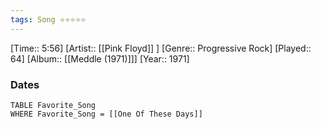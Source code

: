 ```yaml
---
tags: Song ⭐⭐⭐⭐⭐ 
---
```

[Time:: 5:56]
[Artist:: [[Pink Floyd]] ]
[Genre:: Progressive Rock]
[Played:: 64]
[Album:: [[Meddle (1971)]]]
[Year:: 1971]
### Dates
````dataview
TABLE Favorite_Song
WHERE Favorite_Song = [[One Of These Days]]
````